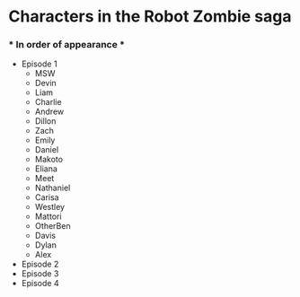 # Characters in the __Robot Zombie__ saga
### * In order of appearance *
- Episode 1
  - MSW
  - Devin
  - Liam
  - Charlie
  - Andrew
  - Dillon
  - Zach
  - Emily
  - Daniel
  - Makoto
  - Eliana
  - Meet
  - Nathaniel
  - Carisa
  - Westley
  - Mattori
  - OtherBen
  - Davis
  - Dylan
  - Alex
- Episode 2
- Episode 3
- Episode 4
